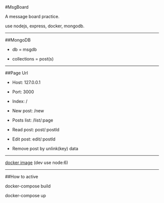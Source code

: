 #MsgBoard

A message board practice.

use nodejs, express, docker, mongodb.

---


##MongoDB

- db = msgdb

- collections = post(s)

---

##Page Url


- Host: 127.0.0.1

- Port: 3000


- Index: /

- New post: /new

- Posts list: /list/:page

- Read post: post/:postId

- Edit post: edit/:postId

- Remove post by unlink(key) data


---

[docker image](https://hub.docker.com/r/comi/msgboard/)  (dev use node:6)


---

##How to active

docker-compose build

docker-compose up


